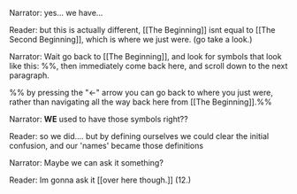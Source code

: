 
Narrator: yes... we have...

Reader: but this is actually different, [[The Beginning]] isnt equal to [[The Second Beginning]], which is where we just were. (go take a look.)

Narrator: Wait go back to [[The Beginning]], and look for symbols that look like this: \%%, then immediately come back here, and scroll down to the next paragraph. 

%% by pressing the "<-" arrow you can go back to where you just were, rather than navigating all the way back here from [[The Beginning]].%%























Narrator: **WE** used to have those symbols right??

Reader: so we did.... but by defining ourselves we could clear the initial confusion, and our 'names' became those definitions

Narrator: Maybe we can ask it something? 

Reader: Im gonna ask it [[over here though.]]
(12.)